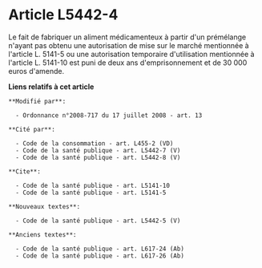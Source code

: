 # Article L5442-4

Le fait de fabriquer un aliment médicamenteux à partir d'un prémélange n'ayant pas obtenu une autorisation de mise sur le
marché mentionnée à l'article L. 5141-5 ou une autorisation temporaire d'utilisation mentionnée à l'article L. 5141-10 est
puni de deux ans d'emprisonnement et de 30 000 euros d'amende.

**Liens relatifs à cet article**

	**Modifié par**:

	  - Ordonnance n°2008-717 du 17 juillet 2008 - art. 13

	**Cité par**:

	  - Code de la consommation - art. L455-2 (VD)
	  - Code de la santé publique - art. L5442-7 (V)
	  - Code de la santé publique - art. L5442-8 (V)

	**Cite**:

	  - Code de la santé publique - art. L5141-10
	  - Code de la santé publique - art. L5141-5

	**Nouveaux textes**:

	  - Code de la santé publique - art. L5442-5 (V)

	**Anciens textes**:

	  - Code de la santé publique - art. L617-24 (Ab)
	  - Code de la santé publique - art. L617-26 (Ab)
